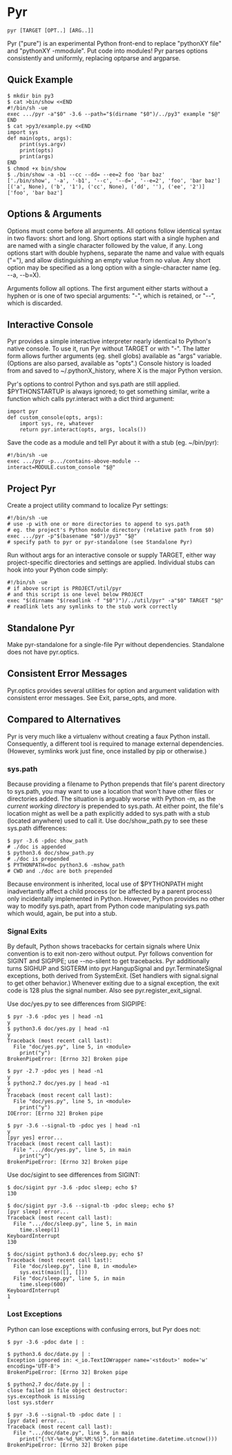 Pyr
===

    pyr [TARGET [OPT..] [ARG..]]

Pyr ("pure") is an experimental Python front-end to replace "pythonXY file" and "pythonXY -mmodule".  Put code into modules!  Pyr parses options consistently and uniformly, replacing optparse and argparse.

## Quick Example

    $ mkdir bin py3
    $ cat >bin/show <<END
    #!/bin/sh -ue
    exec .../pyr -a"$0" -3.6 --path="$(dirname "$0")/../py3" example "$@"
    END
    $ cat >py3/example.py <<END
    import sys
    def main(opts, args):
        print(sys.argv)
        print(opts)
        print(args)
    END
    $ chmod +x bin/show
    $ ./bin/show -a -b1 --cc --dd= --ee=2 foo 'bar baz'
    ['./bin/show', '-a', '-b1', '--c', '--d=', '--e=2', 'foo', 'bar baz']
    [('a', None), ('b', '1'), ('cc', None), ('dd', ''), ('ee', '2')]
    ['foo', 'bar baz']

## Options & Arguments

Options must come before all arguments.  All options follow identical syntax in two flavors: short and long.  Short options start with a single hyphen and are named with a single character followed by the value, if any.  Long options start with double hyphens, separate the name and value with equals ("="), and allow distinguishing an empty value from no value.  Any short option may be specified as a long option with a single-character name (eg. --a, --b=X).

Arguments follow all options.  The first argument either starts without a hyphen or is one of two special arguments: "-", which is retained, or "--", which is discarded.

## Interactive Console

Pyr provides a simple interactive interpreter nearly identical to Python's native console.  To use it, run Pyr without TARGET or with "-".  The latter form allows further arguments (eg. shell globs) available as "args" variable.  (Options are also parsed, available as "opts".)  Console history is loaded from and saved to ~/.pythonX\_history, where X is the major Python version.

Pyr's options to control Python and sys.path are still applied.  $PYTHONSTARTUP is always ignored; to get something similar, write a function which calls pyr.interact with a dict third argument:

    import pyr
    def custom_console(opts, args):
        import sys, re, whatever
        return pyr.interact(opts, args, locals())

Save the code as a module and tell Pyr about it with a stub (eg. ~/bin/pyr):

    #!/bin/sh -ue
    exec .../pyr -p.../contains-above-module --interact=MODULE.custom_console "$@"

## Project Pyr

Create a project utility command to localize Pyr settings:

    #!/bin/sh -ue
    # use -p with one or more directories to append to sys.path
    # eg. the project's Python module directory (relative path from $0)
    exec .../pyr -p"$(basename "$0")/py3" "$@"
    # specify path to pyr or pyr-standalone (see Standalone Pyr)

Run without args for an interactive console or supply TARGET, either way project-specific directories and settings are applied.  Individual stubs can hook into your Python code simply:

    #!/bin/sh -ue
    # if above script is PROJECT/util/pyr
    # and this script is one level below PROJECT
    exec "$(dirname "$(readlink -f "$0")")/../util/pyr" -a"$0" TARGET "$@"
    # readlink lets any symlinks to the stub work correctly

## Standalone Pyr

Make pyr-standalone for a single-file Pyr without dependencies.  Standalone does not have pyr.optics.

## Consistent Error Messages

Pyr.optics provides several utilities for option and argument validation with consistent error messages.  See Exit, parse\_opts, and more.

## Compared to Alternatives

Pyr is very much like a virtualenv without creating a faux Python install.  Consequently, a different tool is required to manage external dependencies.  (However, symlinks work just fine, once installed by pip or otherwise.)

### sys.path

Because providing a filename to Python prepends that file's parent directory to sys.path, you may want to use a location that won't have other files or directories added.  The situation is arguably worse with Python -m, as the *current working directory* is prepended to sys.path.  At either point, the file's location might as well be a path explicitly added to sys.path with a stub (located anywhere) used to call it.  Use doc/show\_path.py to see these sys.path differences:

    $ pyr -3.6 -pdoc show_path
    # ./doc is appended
    $ python3.6 doc/show_path.py
    # ./doc is prepended
    $ PYTHONPATH=doc python3.6 -mshow_path
    # CWD and ./doc are both prepended

Because environment is inherited, local use of $PYTHONPATH might inadvertantly affect a child process (or be affected by a parent process) only incidentally implemented in Python.  However, Python provides no other way to modify sys.path, apart from Python code manipulating sys.path which would, again, be put into a stub.

### Signal Exits

By default, Python shows tracebacks for certain signals where Unix convention is to exit non-zero without output.  Pyr follows convention for SIGINT and SIGPIPE; use --no-silent to get tracebacks.  Pyr additionally turns SIGHUP and SIGTERM into pyr.HangupSignal and pyr.TerminateSignal exceptions, both derived from SystemExit.  (Set handlers with signal.signal to get other behavior.)  Whenever exiting due to a signal exception, the exit code is 128 plus the signal number.  Also see pyr.register\_exit\_signal.

Use doc/yes.py to see differences from SIGPIPE:

    $ pyr -3.6 -pdoc yes | head -n1
    y
    $ python3.6 doc/yes.py | head -n1
    y
    Traceback (most recent call last):
      File "doc/yes.py", line 5, in <module>
        print("y")
    BrokenPipeError: [Errno 32] Broken pipe

    $ pyr -2.7 -pdoc yes | head -n1
    y
    $ python2.7 doc/yes.py | head -n1
    y
    Traceback (most recent call last):
      File "doc/yes.py", line 5, in <module>
        print("y")
    IOError: [Errno 32] Broken pipe

    $ pyr -3.6 --signal-tb -pdoc yes | head -n1
    y
    [pyr yes] error...
    Traceback (most recent call last):
      File ".../doc/yes.py", line 5, in main
        print("y")
    BrokenPipeError: [Errno 32] Broken pipe

Use doc/sigint to see differences from SIGINT:

    $ doc/sigint pyr -3.6 -pdoc sleep; echo $?
    130

    $ doc/sigint pyr -3.6 --signal-tb -pdoc sleep; echo $?
    [pyr sleep] error...
    Traceback (most recent call last):
      File ".../doc/sleep.py", line 5, in main
        time.sleep(1)
    KeyboardInterrupt
    130

    $ doc/sigint python3.6 doc/sleep.py; echo $?
    Traceback (most recent call last):
      File "doc/sleep.py", line 8, in <module>
        sys.exit(main([], []))
      File "doc/sleep.py", line 5, in main
        time.sleep(600)
    KeyboardInterrupt
    1

### Lost Exceptions

Python can lose exceptions with confusing errors, but Pyr does not:

    $ pyr -3.6 -pdoc date | :

    $ python3.6 doc/date.py | :
    Exception ignored in: <_io.TextIOWrapper name='<stdout>' mode='w' encoding='UTF-8'>
    BrokenPipeError: [Errno 32] Broken pipe

    $ python2.7 doc/date.py | :
    close failed in file object destructor:
    sys.excepthook is missing
    lost sys.stderr

    $ pyr -3.6 --signal-tb -pdoc date | :
    [pyr date] error...
    Traceback (most recent call last):
      File ".../doc/date.py", line 5, in main
        print("{:%Y-%m-%d_%H:%M:%S}".format(datetime.datetime.utcnow()))
    BrokenPipeError: [Errno 32] Broken pipe
